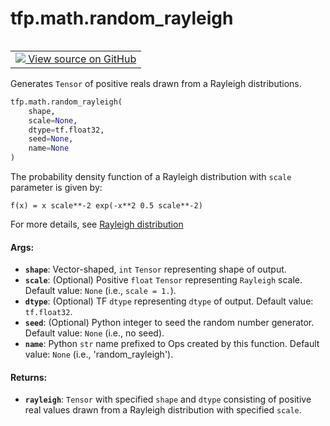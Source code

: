 <div itemscope itemtype="http://developers.google.com/ReferenceObject">
<meta itemprop="name" content="tfp.math.random_rayleigh" />
<meta itemprop="path" content="Stable" />
</div>

# tfp.math.random_rayleigh


<table class="tfo-notebook-buttons tfo-api" align="left">

<td>
  <a target="_blank" href="https://github.com/tensorflow/probability/blob/master/tensorflow_probability/python/math/random_ops.py">
    <img src="https://www.tensorflow.org/images/GitHub-Mark-32px.png" />
    View source on GitHub
  </a>
</td></table>



Generates `Tensor` of positive reals drawn from a Rayleigh distributions.

``` python
tfp.math.random_rayleigh(
    shape,
    scale=None,
    dtype=tf.float32,
    seed=None,
    name=None
)
```



<!-- Placeholder for "Used in" -->

The probability density function of a Rayleigh distribution with `scale`
parameter is given by:

```none
f(x) = x scale**-2 exp(-x**2 0.5 scale**-2)
```

For more details, see [Rayleigh distribution](
https://en.wikipedia.org/wiki/Rayleigh_distribution)

#### Args:


* <b>`shape`</b>: Vector-shaped, `int` `Tensor` representing shape of output.
* <b>`scale`</b>: (Optional) Positive `float` `Tensor` representing `Rayleigh` scale.
  Default value: `None` (i.e., `scale = 1.`).
* <b>`dtype`</b>: (Optional) TF `dtype` representing `dtype` of output.
  Default value: `tf.float32`.
* <b>`seed`</b>: (Optional) Python integer to seed the random number generator.
  Default value: `None` (i.e., no seed).
* <b>`name`</b>: Python `str` name prefixed to Ops created by this function.
  Default value: `None` (i.e., 'random_rayleigh').


#### Returns:


* <b>`rayleigh`</b>: `Tensor` with specified `shape` and `dtype` consisting of positive
  real values drawn from a Rayleigh distribution with specified `scale`.